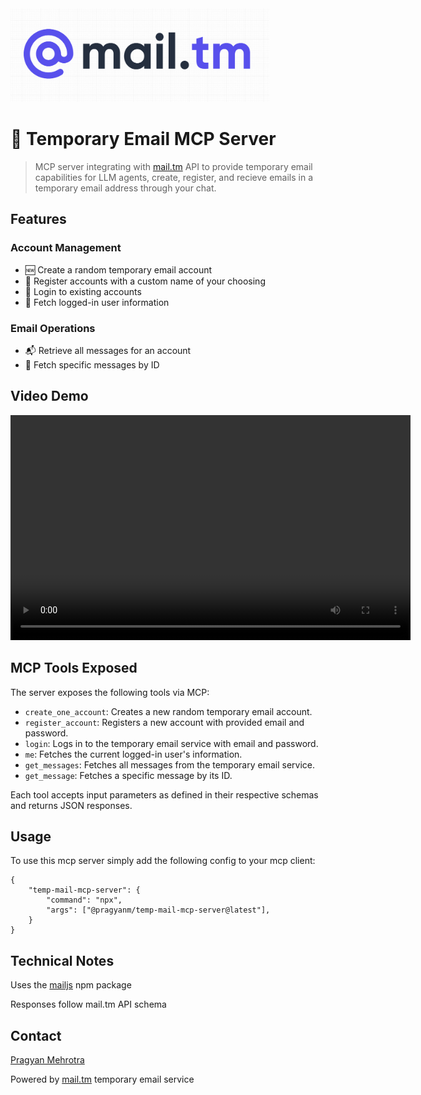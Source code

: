 <img src="assets/mailtm.png" alt="mail.tm logo" height="150"/>

# 📧 Temporary Email MCP Server

> MCP server integrating with [mail.tm](https://mail.tm) API to provide temporary email capabilities for LLM agents, create, register, and recieve emails in a temporary email address through your chat.

## Features

### Account Management

- 🆕 Create a random temporary email account
- 📝 Register accounts with a custom name of your choosing
- 🔑 Login to existing accounts
- 👤 Fetch logged-in user information

### Email Operations

- 📬 Retrieve all messages for an account
- 📩 Fetch specific messages by ID

## Video Demo

<video width="640" height="360" controls>
  <source src="assets/mailjs_mcp_demo.mp4" type="video/mp4">
  Your browser does not support the video tag.
</video>

## MCP Tools Exposed

The server exposes the following tools via MCP:

- `create_one_account`: Creates a new random temporary email account.
- `register_account`: Registers a new account with provided email and password.
- `login`: Logs in to the temporary email service with email and password.
- `me`: Fetches the current logged-in user's information.
- `get_messages`: Fetches all messages from the temporary email service.
- `get_message`: Fetches a specific message by its ID.

Each tool accepts input parameters as defined in their respective schemas and returns JSON responses.

## Usage

To use this mcp server simply add the following config to your mcp client:

```
{
    "temp-mail-mcp-server": {
        "command": "npx",
        "args": ["@pragyanm/temp-mail-mcp-server@latest"],
    }
}
```

## Technical Notes

Uses the [mailjs](https://www.npmjs.com/package/@cemalgnlts/mailjs) npm package

Responses follow mail.tm API schema

## Contact

[Pragyan Mehrotra](mailto:mehrotrapragyan@gmail.com)

Powered by [mail.tm](https://mail.tm) temporary email service
